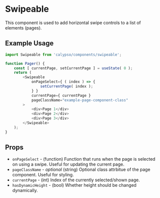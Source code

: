 # Swipeable

This component is used to add horizontal swipe controls to a list of elements (pages).

## Example Usage

```js
import Swipeable from 'calypso/components/swipeable';

function Pager() {
	const [ currentPage, setCurrentPage ] = useState( 0 );
	return (
		<Swipeable
			onPageSelect={ ( index ) => {
				setCurrentPage( index );
			} }
			currentPage={ currentPage }
			pageClassName="example-page-component-class"
		>
			<div>Page 1</div>
			<div>Page 2</div>
			<div>Page 3</div>
		</Swipeable>
	);
}
```

## Props

- `onPageSelect` - (function) Function that runs when the page is selected on using a swipe. Useful for updating the current page.
- `pageClassName` - _optional_ (string) Optional class attrbitue of the page component. Useful for styling. 
- `currentPage` - (int) Index of the currently selected/shown page.
- `hasDynamicHeight` - (bool) Whether height should be changed dynamically.
